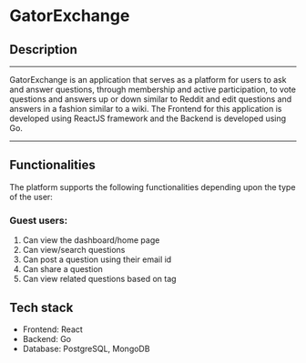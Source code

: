 # GatorExchange

## Description
---
GatorExchange is an application that serves as a platform for users to ask and answer questions, through membership and active participation, to vote questions and answers up or down similar to Reddit and edit questions and answers in a fashion similar to a wiki. 
The Frontend for this application is developed using ReactJS framework and the Backend is developed using Go. 

---

## Functionalities

The platform supports the following functionalities depending upon the type of the user:
### Guest users:
1. Can view the dashboard/home page
2. Can view/search questions
3. Can post a question using their email id
4. Can share a question
5. Can view related questions based on tag

## Tech stack
* Frontend: React
* Backend: Go
* Database: PostgreSQL, MongoDB





